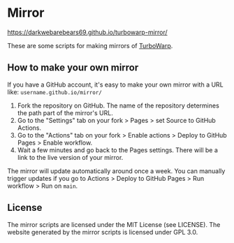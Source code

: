 # Mirror

https://darkwebarebears69.github.io/turbowarp-mirror/

These are some scripts for making mirrors of [TurboWarp](https://turbowarp.org/).

## How to make your own mirror

If you have a GitHub account, it's easy to make your own mirror with a URL like: `username.github.io/mirror/`

1. Fork the repository on GitHub. The name of the repository determines the path part of the mirror's URL.
3. Go to the "Settings" tab on your fork > Pages > set Source to GitHub Actions.
4. Go to the "Actions" tab on your fork > Enable actions > Deploy to GitHub Pages > Enable workflow.
5. Wait a few minutes and go back to the Pages settings. There will be a link to the live version of your mirror.

The mirror will update automatically around once a week. You can manually trigger updates if you go to Actions > Deploy to GitHub Pages > Run workflow > Run on `main`.

## License

The mirror scripts are licensed under the MIT License (see LICENSE). The website generated by the mirror scripts is licensed under GPL 3.0.


